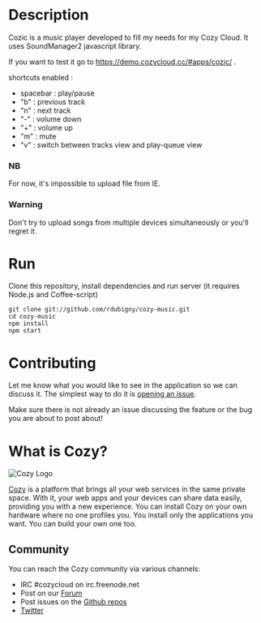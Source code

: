# Description
Cozic is a music player developed to fill my needs for my Cozy Cloud. It uses SoundManager2 javascript library. 

If you want to test it go to https://demo.cozycloud.cc/#apps/cozic/ .

shortcuts enabled :
- spacebar : play/pause
- "b" : previous track
- "n" : next track
- "-" : volume down
- "+" : volume up
- "m" : mute
- "v" : switch between tracks view and play-queue view

### NB
For now, it's impossible to upload file from IE.

### Warning
Don't try to upload songs from multiple devices simultaneously or you'll regret it.

# Run
Clone this repository, install dependencies and run server (it requires Node.js
and Coffee-script)
```
git clone git://github.com/rdubigny/cozy-music.git
cd cozy-music
npm install
npm start
```

# Contributing
Let me know what you would like to see in the application so we can discuss it. The simplest way to do it is [opening an issue](https://github.com/jsilvestre/tasky/issues/new).

Make sure there is not already an issue discussing the feature or the bug you are about to post about!

# What is Cozy?

![Cozy Logo](https://raw.github.com/mycozycloud/cozy-setup/gh-pages/assets/images/happycloud.png)

[Cozy](http://cozy.io) is a platform that brings all your web services in the
same private space.  With it, your web apps and your devices can share data
easily, providing you
with a new experience. You can install Cozy on your own hardware where no one
profiles you. You install only the applications you want. You can build your
own one too.

## Community

You can reach the Cozy community via various channels:

* IRC #cozycloud on irc.freenode.net
* Post on our [Forum](https://forum.cozy.io/)
* Post issues on the [Github repos](https://github.com/cozy/)
* [Twitter](http://twitter.com/mycozycloud)
